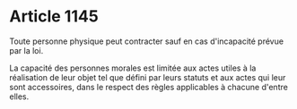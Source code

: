 # Article 1145

<p>Toute personne physique peut contracter sauf en cas d'incapacité prévue par la loi. </p><p> La capacité des personnes morales est limitée aux actes utiles à la réalisation de leur objet tel que défini par leurs statuts et aux actes qui leur sont accessoires, dans le respect des règles applicables à chacune d'entre elles. </p>